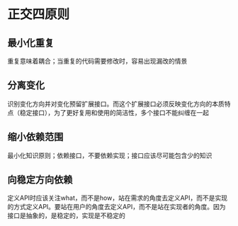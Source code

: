 # 正交四原则

## 最小化重复

重复意味着耦合；当重复的代码需要修改时，容易出现漏改的情景



## 分离变化

识别变化方向并对变化预留扩展接口。而这个扩展接口必须反映变化方向的本质特点（稳定接口），为了更好复用和使用的简洁性，多个接口不能纠缠在一起



## 缩小依赖范围

最小化知识原则；依赖接口，不要依赖实现；接口应该尽可能包含少的知识



## 向稳定方向依赖

定义API时应该关注what，而不是how，站在需求的角度去定义API，而不是实现的方式定义API。要站在用户的角度去定义API，而不是站在实现者的角度。因为接口是抽象的，是稳定的，实现是不稳定的
